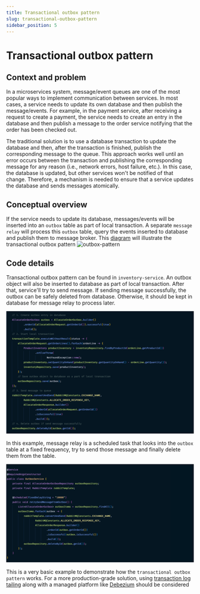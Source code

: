 ```yaml
---
title: Transactional outbox pattern
slug: transactional-outbox-pattern
sidebar_position: 5
---
```


# Transactional outbox pattern

## Context and problem

In a microservices system, message/event queues are one of the most popular ways to implement communication between services. In most cases, a service needs to update its own database and then publish the message/events. For example, in the payment service, after receiving a request to create a payment, the service needs to create an entry in the database and then publish a message to the order service notifying that the order has been checked out.

The traditional solution is to use a database transaction to update the database and then, after the transaction is finished, publish the corresponding message to the queue. This approach works well until an error occurs between the transaction and publishing the corresponding message for any reason (i.e., network errors, host failure, etc.). In this case, the database is updated, but other services won't be notified of that change. Therefore, a mechanism is needed to ensure that a service updates the database and sends messages atomically.

## Conceptual overview

If the service needs to update its database, messages/events will be inserted into an `outbox` table as part of local transaction. A separate `message relay` will process this `outbox` table, query the events inserted to database and publish them to message broker. This [diagram](https://microservices.io/patterns/data/transactional-outbox.html) will illustrate the transactional outbox pattern
![outbox-pattern](https://microservices.io/i/patterns/data/ReliablePublication.png)

## Code details

Transactional outbox pattern can be found in `inventory-service`. An outbox object will also be inserted to database as part of local transaction. After that, service'll try to send message. If sending message successfully, the outbox can be safely deleted from database. Otherwise, it should be kept in database for message relay to process later.

![transactional outbox example](/img/transactional-outbox.png)

In this example, message relay is a scheduled task that looks into the `outbox` table at a fixed frequency, try to send those message and finally delete them from the table.

![message relay example](/img/message-relay.png)

This is a very basic example to demonstrate how the `transactional outbox pattern` works. For a more production-grade solution, using [transaction log tailing](https://microservices.io/patterns/data/transaction-log-tailing.html) along with a managed platform like [Debezium](https://debezium.io/) should be considered
